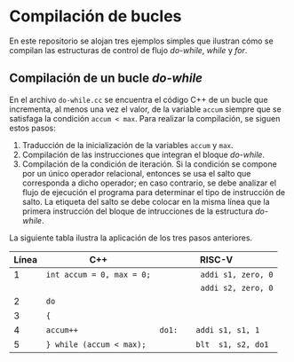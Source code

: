 # Compilación de bucles

En este repositorio se alojan tres ejemplos simples que ilustran cómo se compilan las estructuras de control de flujo *do-while*, *while* y *for*.

## Compilación de un bucle *do-while*

En el archivo `do-while.cc` se encuentra el código C++ de un bucle que incrementa, al menos una vez el valor, de la variable `accum` siempre que se satisfaga la condición `accum < max`. Para realizar la compilación, se siguen estos pasos:

1. Traducción de la inicialización de la variables `accum` y `max`.
2. Compilación de las instrucciones que integran el bloque *do-while*.
3. Compilación de la condición de iteración. Si la condición se compone por un único operador relacional, entonces se usa el salto que corresponda a dicho operador; en caso contrario, se debe analizar el flujo de ejecución el programa para determinar el tipo de instrucción de salto. La etiqueta del salto se debe colocar en la misma línea que la primera instrucción del bloque de intrucciones de la estructura *do-while*.

La siguiente tabla ilustra la aplicación de los tres pasos anteriores. 

| Línea | C++                               | RISC-V                         |
| ----- | --------------------------------- | -------------------------------|
| 1     | `int accum = 0, max = 0;`         | `         addi s1, zero, 0`    |
|       |                                   | `         addi s2, zero, 0`    |
| 2     | `do`                              |                                |
| 3     | `{`                               |                                |
| 4     | `accum++`                         | `do1:    addi s1, s1, 1`       |
| 5     | `} while (accum < max);`          | `        blt  s1, s2, do1`     |
